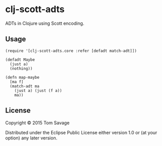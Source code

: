 # clj-scott-adts

ADTs in Clojure using Scott encoding.

## Usage

```
(require '[clj-scott-adts.core :refer [defadt match-adt]])

(defadt Maybe
  (just a)
  (nothing))

(defn map-maybe
  [ma f]
  (match-adt ma
    (just a) (just (f a))
    ma))
```

## License

Copyright © 2015 Tom Savage

Distributed under the Eclipse Public License either version 1.0 or (at
your option) any later version.
